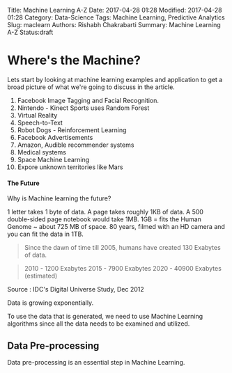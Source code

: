 Title: Machine Learning A-Z
Date: 2017-04-28 01:28
Modified: 2017-04-28 01:28
Category: Data-Science
Tags: Machine Learning, Predictive Analytics
Slug: maclearn
Authors: Rishabh Chakrabarti
Summary: Machine Learning A-Z
Status:draft

# Where's the Machine?

Lets start by looking at machine learning examples and application to get a broad picture of what we're going to discuss in the article.

1. Facebook Image Tagging and Facial Recognition.
2. Nintendo - Kinect Sports uses Random Forest
3. Virtual Reality
4. Speech-to-Text
5. Robot Dogs - Reinforcement Learning
6. Facebook Advertisements
7. Amazon, Audible recommender systems
8. Medical systems
9. Space Machine Learning
10. Expore unknown territories like Mars

#### The Future

Why is Machine learning the future?

1 letter takes 1 byte of data. A page takes roughly 1KB of data. A 500 double-sided page notebook would take 1MB.
1GB = fits the Human Genome ~ about 725 MB of space.
80 years, filmed with an HD camera and you can fit the data in 1TB.

> Since the dawn of time till 2005, humans have created 130 Exabytes of data.

> 2010 - 1200 Exabytes
> 2015 - 7900 Exabytes
> 2020 - 40900 Exabytes (estimated)

Source : IDC's Digital Universe Study, Dec 2012

Data is growing exponentially.

To use the data that is generated, we need to use Machine Learning algorithms since all the data needs to be examined and utilized.

## Data Pre-processing

Data pre-processing is an essential step in Machine Learning.
